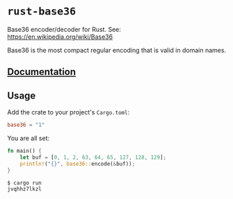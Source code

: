 # `rust-base36`

Base36 encoder/decoder for Rust. See: <https://en.wikipedia.org/wiki/Base36>

Base36 is the most compact regular encoding that is valid in domain names.

## [Documentation](https://lukateras.github.io/rust-base36/base36/)

## Usage

Add the crate to your project's `Cargo.toml`:

```toml
base36 = "1"
```

You are all set:

```rust
fn main() {
    let buf = [0, 1, 2, 63, 64, 65, 127, 128, 129];
    println!("{}", base36::encode(&buf));
}
```

```
$ cargo run
jvqhhz7lkzl
```
